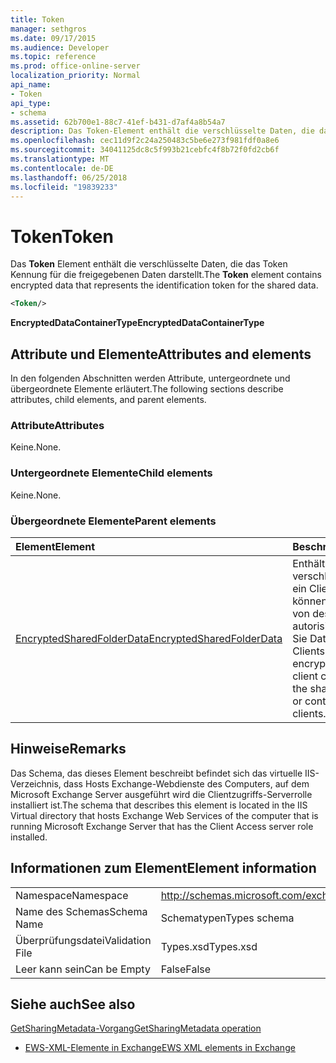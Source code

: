 ```yaml
---
title: Token
manager: sethgros
ms.date: 09/17/2015
ms.audience: Developer
ms.topic: reference
ms.prod: office-online-server
localization_priority: Normal
api_name:
- Token
api_type:
- schema
ms.assetid: 62b700e1-88c7-41ef-b431-d7af4a8b54a7
description: Das Token-Element enthält die verschlüsselte Daten, die das Token Kennung für die freigegebenen Daten darstellt.
ms.openlocfilehash: cec11d9f2c24a250483c5be6e273f981fdf0a8e6
ms.sourcegitcommit: 34041125dc8c5f993b21cebfc4f8b72f0fd2cb6f
ms.translationtype: MT
ms.contentlocale: de-DE
ms.lasthandoff: 06/25/2018
ms.locfileid: "19839233"
---
```

# <a name="token"></a><span data-ttu-id="28a34-103">Token</span><span class="sxs-lookup"><span data-stu-id="28a34-103">Token</span></span>

<span data-ttu-id="28a34-104">Das **Token** Element enthält die verschlüsselte Daten, die das Token Kennung für die freigegebenen Daten darstellt.</span><span class="sxs-lookup"><span data-stu-id="28a34-104">The **Token** element contains encrypted data that represents the identification token for the shared data.</span></span> 
  
```xml
<Token/>
```

 <span data-ttu-id="28a34-105">**EncryptedDataContainerType**</span><span class="sxs-lookup"><span data-stu-id="28a34-105">**EncryptedDataContainerType**</span></span>
## <a name="attributes-and-elements"></a><span data-ttu-id="28a34-106">Attribute und Elemente</span><span class="sxs-lookup"><span data-stu-id="28a34-106">Attributes and elements</span></span>

<span data-ttu-id="28a34-107">In den folgenden Abschnitten werden Attribute, untergeordnete und übergeordnete Elemente erläutert.</span><span class="sxs-lookup"><span data-stu-id="28a34-107">The following sections describe attributes, child elements, and parent elements.</span></span>
  
### <a name="attributes"></a><span data-ttu-id="28a34-108">Attribute</span><span class="sxs-lookup"><span data-stu-id="28a34-108">Attributes</span></span>

<span data-ttu-id="28a34-109">Keine.</span><span class="sxs-lookup"><span data-stu-id="28a34-109">None.</span></span>
  
### <a name="child-elements"></a><span data-ttu-id="28a34-110">Untergeordnete Elemente</span><span class="sxs-lookup"><span data-stu-id="28a34-110">Child elements</span></span>

<span data-ttu-id="28a34-111">Keine.</span><span class="sxs-lookup"><span data-stu-id="28a34-111">None.</span></span>
  
### <a name="parent-elements"></a><span data-ttu-id="28a34-112">Übergeordnete Elemente</span><span class="sxs-lookup"><span data-stu-id="28a34-112">Parent elements</span></span>

|<span data-ttu-id="28a34-113">**Element**</span><span class="sxs-lookup"><span data-stu-id="28a34-113">**Element**</span></span>|<span data-ttu-id="28a34-114">**Beschreibung**</span><span class="sxs-lookup"><span data-stu-id="28a34-114">**Description**</span></span>|
|:-----|:-----|
|[<span data-ttu-id="28a34-115">EncryptedSharedFolderData</span><span class="sxs-lookup"><span data-stu-id="28a34-115">EncryptedSharedFolderData</span></span>](encryptedsharedfolderdata.md) <br/> |<span data-ttu-id="28a34-116">Enthält die verschlüsselten Daten, die ein Client verwenden können, um die Freigabe von dessen Kalender zu autorisieren, oder wenden Sie Daten mit anderen Clients.</span><span class="sxs-lookup"><span data-stu-id="28a34-116">Contains the encrypted data that a client can use to authorize the sharing of its calendar or contact data with other clients.</span></span>  <br/> |
   
## <a name="remarks"></a><span data-ttu-id="28a34-117">Hinweise</span><span class="sxs-lookup"><span data-stu-id="28a34-117">Remarks</span></span>

<span data-ttu-id="28a34-118">Das Schema, das dieses Element beschreibt befindet sich das virtuelle IIS-Verzeichnis, dass Hosts Exchange-Webdienste des Computers, auf dem Microsoft Exchange Server ausgeführt wird die Clientzugriffs-Serverrolle installiert ist.</span><span class="sxs-lookup"><span data-stu-id="28a34-118">The schema that describes this element is located in the IIS Virtual directory that hosts Exchange Web Services of the computer that is running Microsoft Exchange Server that has the Client Access server role installed.</span></span>
  
## <a name="element-information"></a><span data-ttu-id="28a34-119">Informationen zum Element</span><span class="sxs-lookup"><span data-stu-id="28a34-119">Element information</span></span>

|||
|:-----|:-----|
|<span data-ttu-id="28a34-120">Namespace</span><span class="sxs-lookup"><span data-stu-id="28a34-120">Namespace</span></span>  <br/> |http://schemas.microsoft.com/exchange/services/2006/types  <br/> |
|<span data-ttu-id="28a34-121">Name des Schemas</span><span class="sxs-lookup"><span data-stu-id="28a34-121">Schema Name</span></span>  <br/> |<span data-ttu-id="28a34-122">Schematypen</span><span class="sxs-lookup"><span data-stu-id="28a34-122">Types schema</span></span>  <br/> |
|<span data-ttu-id="28a34-123">Überprüfungsdatei</span><span class="sxs-lookup"><span data-stu-id="28a34-123">Validation File</span></span>  <br/> |<span data-ttu-id="28a34-124">Types.xsd</span><span class="sxs-lookup"><span data-stu-id="28a34-124">Types.xsd</span></span>  <br/> |
|<span data-ttu-id="28a34-125">Leer kann sein</span><span class="sxs-lookup"><span data-stu-id="28a34-125">Can be Empty</span></span>  <br/> |<span data-ttu-id="28a34-126">False</span><span class="sxs-lookup"><span data-stu-id="28a34-126">False</span></span>  <br/> |
   
## <a name="see-also"></a><span data-ttu-id="28a34-127">Siehe auch</span><span class="sxs-lookup"><span data-stu-id="28a34-127">See also</span></span>



[<span data-ttu-id="28a34-128">GetSharingMetadata-Vorgang</span><span class="sxs-lookup"><span data-stu-id="28a34-128">GetSharingMetadata operation</span></span>](getsharingmetadata-operation.md)


- [<span data-ttu-id="28a34-129">EWS-XML-Elemente in Exchange</span><span class="sxs-lookup"><span data-stu-id="28a34-129">EWS XML elements in Exchange</span></span>](ews-xml-elements-in-exchange.md)

